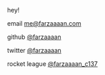 hey!

email [me@farzaaaan.com](mailto:me@farzaaaan.com)

github [@farzaaaan](https://github.com/farzaaaan/)

twitter [@farzaaaan](https://twitter.com/farzaaaan)

rocket league [@farzaaaan_c137](https://www.google.com/teapot)



<!---
Farzaaaan/Farzaaaan is a ✨ special ✨ repository because its `README.md` (this file) appears on your GitHub profile.
You can click the Preview link to take a look at your changes.
--->
